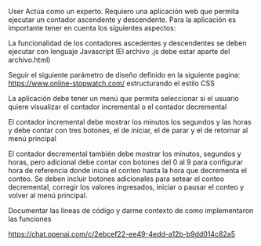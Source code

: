 User Actúa como un experto. Requiero una aplicación web que permita ejecutar un contador ascendente y descendente. Para la aplicación es importante tener en cuenta los siguientes aspectos:

La funcionalidad de los contadores ascedentes y descendentes se deben ejecutar con lenguaje Javascript (El archivo .js debe estar aparte del archivo.html)

Seguir el siguiente parámetro de diseño definido en la siguiente pagina: https://www.online-stopwatch.com/ estructurando el estilo CSS

La aplicación debe tener un menú que permita seleccionar si el usuario quiere visualizar el contador incremental o el contador decremental

El contador incremental debe mostrar los minutos los segundos y las horas y debe contar con tres botones, el de iniciar, el de parar y el de retornar al menú principal

El contador decremental también debe mostrar los minutos, segundos y horas, pero adicional debe contar con botones del 0 al 9 para configurar hora de referencia donde inicia el conteo hasta la hora que decrementa el conteo. Se deben incluir botones adicionales para setear el conteo decremental, corregir los valores ingresados, iniciar o pausar el conteo y volver al menú principal.

Documentar las líneas de código y darme contexto de como implementaron las funciones

https://chat.openai.com/c/2ebcef22-ee49-4edd-a12b-b9dd014c82a5
